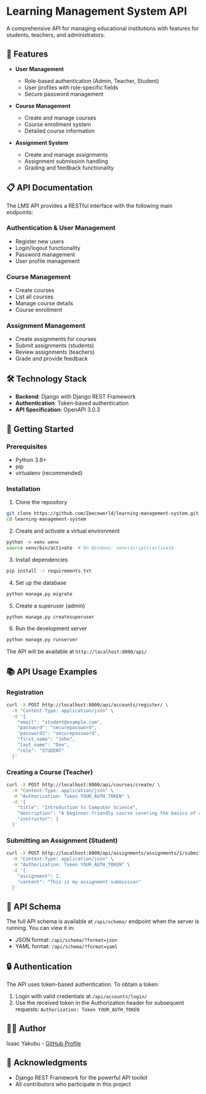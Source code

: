 # Learning Management System API

A comprehensive API for managing educational institutions with features for students, teachers, and administrators.


## 🌟 Features

- **User Management**
  - Role-based authentication (Admin, Teacher, Student)
  - User profiles with role-specific fields
  - Secure password management

- **Course Management**
  - Create and manage courses
  - Course enrollment system
  - Detailed course information

- **Assignment System**
  - Create and manage assignments
  - Assignment submission handling
  - Grading and feedback functionality

## 📋 API Documentation

The LMS API provides a RESTful interface with the following main endpoints:

### Authentication & User Management
- Register new users
- Login/logout functionality
- Password management
- User profile management

### Course Management
- Create courses
- List all courses
- Manage course details
- Course enrollment

### Assignment Management
- Create assignments for courses
- Submit assignments (students)
- Review assignments (teachers)
- Grade and provide feedback

## 🛠️ Technology Stack

- **Backend**: Django with Django REST Framework
- **Authentication**: Token-based authentication
- **API Specification**: OpenAPI 3.0.3

## 🚀 Getting Started

### Prerequisites

- Python 3.8+
- pip
- virtualenv (recommended)

### Installation

1. Clone the repository
```bash
git clone https://github.com/Zeecoworld/learning-management-system.git
cd learning-management-system
```

2. Create and activate a virtual environment
```bash
python -m venv venv
source venv/bin/activate  # On Windows: venv\Scripts\activate
```

3. Install dependencies
```bash
pip install -r requirements.txt
```

4. Set up the database
```bash
python manage.py migrate
```

5. Create a superuser (admin)
```bash
python manage.py createsuperuser
```

6. Run the development server
```bash
python manage.py runserver
```

The API will be available at `http://localhost:8000/api/`

## 📚 API Usage Examples

### Registration

```bash
curl -X POST http://localhost:8000/api/accounts/register/ \
  -H "Content-Type: application/json" \
  -d '{
    "email": "student@example.com",
    "password": "securepassword",
    "password2": "securepassword",
    "first_name": "John",
    "last_name": "Doe",
    "role": "STUDENT"
  }'
```

### Creating a Course (Teacher)

```bash
curl -X POST http://localhost:8000/api/courses/create/ \
  -H "Content-Type: application/json" \
  -H "Authorization: Token YOUR_AUTH_TOKEN" \
  -d '{
    "title": "Introduction to Computer Science",
    "description": "A beginner-friendly course covering the basics of computer science",
    "instructor": 1
  }'
```

### Submitting an Assignment (Student)

```bash
curl -X POST http://localhost:8000/api/assignments/assignments/1/submit/ \
  -H "Content-Type: application/json" \
  -H "Authorization: Token YOUR_AUTH_TOKEN" \
  -d '{
    "assignment": 1,
    "content": "This is my assignment submission"
  }'
```

## 📝 API Schema

The full API schema is available at `/api/schema/` endpoint when the server is running. You can view it in:
- JSON format: `/api/schema/?format=json`
- YAML format: `/api/schema/?format=yaml`

## 🔒 Authentication

The API uses token-based authentication. To obtain a token:

1. Login with valid credentials at `/api/accounts/login/`
2. Use the received token in the Authorization header for subsequent requests:
   `Authorization: Token YOUR_AUTH_TOKEN`



## 👨‍💻 Author

Isaac Yakubu - [GitHub Profile](https://github.com/isaacyakubu)

## 🙏 Acknowledgments

- Django REST Framework for the powerful API toolkit
- All contributors who participate in this project
